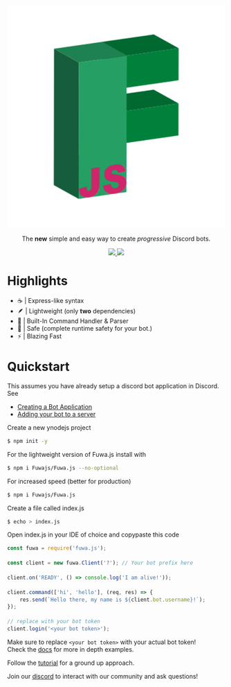 <div align="center">
    <img src="https://github.com/Fuwajs/Fuwa.js/raw/main/misc/Logo.svg" width="512" height="512">
    <p>The <b>new</b> simple and easy way to create <em>progressive</em> Discord bots.</p>
    <p>
        <a href="https://discord.gg/FGn4T9eUp5">
            <img src="https://img.shields.io/discord/788135963528134656?color=7289da&logo=discord&logoColor=white"/>
        </a>
        <img src="https://travis-ci.com/Fuwajs/Fuwa.js.svg?branch=main"/>
    </p>
</div>

# Highlights

-   ☕️ | Express-like syntax
-   🪶 | Lightweight (only **two** dependencies)
-   🔨 | Built-In Command Handler & Parser
-   🦺 | Safe (complete runtime safety for your bot.)
-   ⚡️ | Blazing Fast

# Quickstart

This assumes you have already setup a discord bot application in Discord. See

-   [Creating a Bot Application](https://discordjs.guide/preparations/setting-up-a-bot-application.html)
-   [Adding your bot to a server](https://discordjs.guide/preparations/adding-your-bot-to-servers.html#bot-invite-links)

Create a new ynodejs project

```bash
$ npm init -y
```

For the lightweight version of Fuwa.js install with

```bash
$ npm i Fuwajs/Fuwa.js --no-optional
```

For increased speed (better for production)

```bash
$ npm i Fuwajs/Fuwa.js
```

Create a file called index.js

```bash
$ echo > index.js
```

Open index.js in your IDE of choice and copypaste this code

```js
const fuwa = require('fuwa.js');

const client = new fuwa.Client('?'); // Your bot prefix here

client.on('READY', () => console.log('I am alive!'));

client.command(['hi', 'hello'], (req, res) => {
    res.send(`Hello there, my name is ${client.bot.username}!`);
});

// replace with your bot token
client.login('<your bot token>');
```

Make sure to replace `<your bot token>` with your actual bot token!
<br>
Check the [docs](https://Fuwajs.github.io/index.html) for more in depth examples.

Follow the [tutorial](https://github.com/fuwajs/fuwa.js/wiki) for a ground up approach.

Join our [discord](https://discord.gg/FGn4T9eUp5) to interact with our community and ask questions!
